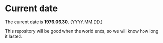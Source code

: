 # Current date

The current date is **1976.06.30.** (YYYY.MM.DD.)

This repository will be good when the world ends, so we will know how long it lasted.